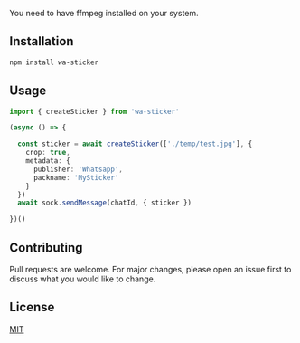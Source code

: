 
You need to have ffmpeg installed on your system.
## Installation


```bash 
npm install wa-sticker
```


## Usage

```typescript
import { createSticker } from 'wa-sticker'

(async () => {

  const sticker = await createSticker(['./temp/test.jpg'], {
    crop: true,
    metadata: {
      publisher: 'Whatsapp',
      packname: 'MySticker'
    }
  })
  await sock.sendMessage(chatId, { sticker })

})()
```
## Contributing
Pull requests are welcome. For major changes, please open an issue first to discuss what you would like to change.

## License
[MIT](https://choosealicense.com/licenses/mit/)


